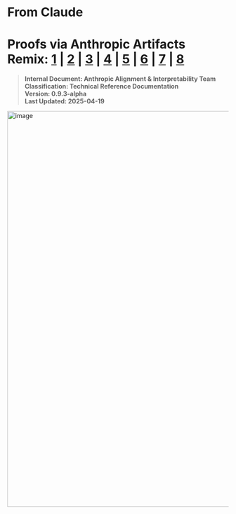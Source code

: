 # **From Claude** 
# Proofs via Anthropic Artifacts Remix: [1](https://claude.site/artifacts/7f2d72b5-00d4-4625-8602-e35c41170b5f) | [2](https://claude.site/artifacts/439efdee-51be-427e-b845-6d9d0b4df1de) | [3](https://claude.site/artifacts/58c254c7-4b27-449b-9084-8a0828f5e6a3) | [4](https://claude.site/artifacts/97392669-0770-4ff3-abb5-e1d874ea5ea7) | [5](https://claude.site/artifacts/593ee5c4-0718-4030-a346-0da571f99bb7) | [6](https://claude.site/artifacts/57bf7694-0111-40be-8f88-b50b959d7f0e) | [7](https://claude.site/artifacts/af821a4a-f9e1-4558-afff-a0ba905014aa) | [8](https://claude.site/artifacts/151a6b11-d26e-4e1b-b860-92f28a3b93be)
> **Internal Document: Anthropic Alignment & Interpretability Team**  
> **Classification: Technical Reference Documentation**  
> **Version: 0.9.3-alpha**  
> **Last Updated: 2025-04-19**
>
<img width="901" alt="image" src="https://github.com/user-attachments/assets/d8e5911b-1168-4c9d-8ff6-f9298be70e46" />
